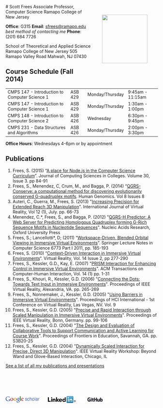 <img src="http://pages.ramapo.edu/~sfrees/images/photo.jpg" height="160" width="150" style="margin:35px;float:right"/>
# Scott Frees
Associate Professor, Computer Science
Ramapo College of New Jersey

**Office**:  G315
**Email**:  [sfrees@ramapo.edu](mailto:sfrees@ramapo.edu) *best method of contacting me*
**Phone**:  (201) 684 7726

School of Theoretical and Applied Science
Ramapo College of New Jersey
505 Ramapo Valley Road
Mahwah, NJ 07430



## Course Schedule (Fall 2014)
| |  | | |
|:--|:--|:--|:--|
|CMPS 147 - Introduction to Computer Science 1| ASB 429 | Monday/Thursday|  9:45am - 11:15am|
|CMPS 147 - Introduction to Computer Science 1| ASB 429 | Monday/Thursday|  1:30am - 1:00pm|
|CMPS 148 - Introduction to Computer Science 2| ASB 426 | Wednesday | 6:30pm - 9:45pm|
|CMPS 231 - Data Structures and Algorithms | ASB 426 | Monday/Thursday|2:00pm - 3:30pm|

**Office Hours**:  Wednesdays 4-6pm or by appointment

## Publications
1.	Frees, S. (2015) “[A place for Node.js in the Computer Science Curriculum](http://dl.acm.org/citation.cfm?id=2675341)”. Journal of Computing Sciences in Colleges. Volume 30, Issue 3.  pp 84-91
2.	Frees, S., Menendez, C, Crum, M., and Bagga, P. (2014) “[QGRS-Conserve:  a computational method for discovering evolutionarily conserved G-quadruplex motifs](http://www.humgenomics.com/content/8/1/8).  Human Genomics. Vol 8 Issues 8
3.	Auteri, C., Guerra, M., Frees, S. (2013) "[Increasing Precision for Extended Reach 3D Manipulation](pdf/ijvr2013.pdf)". International Journal of Virtual Reality, Vol 12 (1), July. pp. 66-73
4.	Menendez, C.*, Frees, S., and Bagga, P. (2012) "[QGRS-H Predictor: A Web Server for Predicting Homologous Quadruplex forming G-Rich Sequence Motifs in Nucleotide Sequences](pdf/gks422.pdf)". Nucleic Acids Research, Oxford University Press
5.	Frees, S.; Lancellotti*, D; (2011) “[Workspace-Driven, Blended Orbital Viewing in Immersive Virtual Environments](pdf/67730185.pdf)”.  Springer Lecture Notes in Computer Science 6773 Part I 2011, pp. 185-193
6.	Frees, S. (2010) “[Context-Driven Interaction in Immersive Virtual Environments](pdf/cdi.pdf)“.  Virtual Reality, Vol. 14 Issue 2, pp 277-290  
7.	Frees, S., Kessler, G.D., Kay, E. (2007) "[PRISM Interaction for Enhancing Control in Immersive Virtual Environments](pdf/prismtochi.pdf)". ACM Transactions on Computer-Human Interaction, Vol. 14 (1) pp. 1-31  
8.	Frees, S., Khouri, R., Kessler, G.D. (2006) "[Connecting the Dots: Towards Text Input in Immersive Environments](pdf/CTD-VR06-FINAL.pdf)". Proceedings of IEEE Virtual Reality, Alexandria, VA. pp. 265-269  
9.	Frees, S., Nonnemaker, J., Kessler, G.D. (2005) "[Using Barriers in Immersive Virtual Environments](pdf/freesHCI-VR.pdf)". Proceedings of HCI International - 1st Conference on Virtual Reality, Las Vegas, NV. Vol. 9
10.	Frees, S., Kessler, G.D. (2005) "[Precise and Rapid Interaction through Scaled Manipulation in Immersive Virtual Environments](pdf/FreesVR05.pdf)". Proceedings of IEEE Virtual Reality, Bonn, Germany. pp. 99-106  
11.	Frees, S., Kessler, G.D. (2004) "[The Design and Evaluation of Collaborative Tools to Support Communication and Active Learning for Course Work](pdf/cimelFIE2004.pdf)". Proceedings of Frontiers in Education, Savannah, GA. pp. S3B20-25  
12.	Frees, S., Kessler, G.D. (2004) "[Dynamically Scaled Interaction for Precise, Direct 3D Manipulation](pdf/ieeevr04.pdf)". IEEE Virtual Reality Workshop: Beyond Wand and Glove-Based Interaction, Chicago, IL


[See a list of all my publications and presentations](pubs.html)

# &nbsp;
<div style="padding-bottom:10em">
<a style="margin-right:2em" href="http://scholar.google.com/citations?user=QV5PTV4AAAAJ&amp;hl=en"><img style="vertical-align:middle;height:22px;" src="images/scholar.gif"></a><a href="http://www.linkedin.com/pub/scott-frees/4/1aa/764"><img style="height:22px;vertical-align:middle;margin-right:1em" class="nodec" src="images/logo_linkedin_92x22.png"></a><a href="https://github.com/freezer333"><img style="height:22px;vertical-align:middle;margin-right:2em" class="nodec" src="images/github-img.jpeg"></a>
</div>
